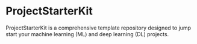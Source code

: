 # ProjectStarterKit
ProjectStarterKit is a comprehensive template repository designed to jump start your machine learning (ML) and deep learning (DL) projects.
